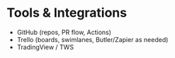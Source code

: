 # Tools & Integrations

- GitHub (repos, PR flow, Actions)
- Trello (boards, swimlanes, Butler/Zapier as needed)
- TradingView / TWS
